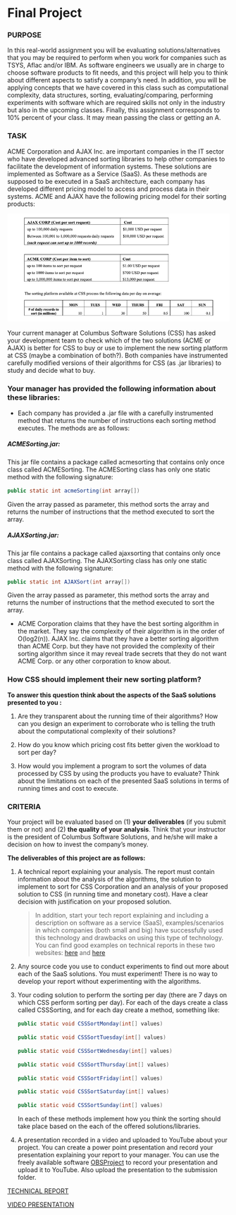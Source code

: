 # Final Project

### PURPOSE

In this real-world assignment you will be evaluating solutions/alternatives that you may be required to perform when you work for companies such as TSYS, Aflac and/or IBM. As software engineers we usually are in charge to choose software products to fit needs, and this project will help you to think about different aspects to satisfy a company’s need. In addition, you will be applying concepts that we have covered in this class such as computational complexity, data structures, sorting, evaluating/comparing, performing experiments with software which are required skills not only in the industry but also in the upcoming classes. Finally, this assignment corresponds to 10% percent of your class. It may mean passing the class or getting an A.

### TASK

ACME Corporation and AJAX Inc. are important companies in the IT sector who have developed advanced sorting libraries to help other companies to facilitate the development of information systems. These solutions are implemented as Software as a Service (SaaS). As these methods are supposed to be executed in a SaaS architecture, each company has developed different pricing model to access and process data in their systems. ACME and AJAX have the following pricing model for their sorting products:

![Chart](chart.png)

Your current manager at Columbus Software Solutions (CSS) has asked your development team to check which of the two solutions (ACME or AJAX) is better for CSS to buy or use to implement the new sorting platform at CSS (maybe a combination of both?). Both companies have instrumented carefully modified versions of their algorithms for CSS (as .jar libraries) to study and decide what to buy.

### Your manager has provided the following information about these libraries:

-  Each company has provided a .jar file with a carefully instrumented method that returns the number of instructions each sorting method executes. The methods are as follows:
    
##### ACMESorting.jar: 
This jar file contains a package called acmesorting that contains only once class called ACMESorting. The ACMESorting class has only one static method with the following signature:
    
```Java
public static int acmeSorting(int array[]) 
```

Given the array passed as parameter, this method sorts the array and returns the number of instructions that the method executed to sort the array.
    
##### AJAXSorting.jar: 
This jar file contains a package called ajaxsorting that contains only once class called AJAXSorting. The AJAXSorting class has only one static method with the following signature: 
    
```java
public static int AJAXSort(int array[]) 
``` 

Given the array passed as parameter, this method sorts the array and returns the number of instructions that the method executed to sort the array.


-  ACME Corporation claims that they have the best sorting algorithm in the market. They say the complexity of their algorithm is in the order of O(log2(n)). AJAX Inc. claims that they have a better sorting algorithm than ACME Corp. but they have not provided the complexity of their sorting algorithm since it may reveal trade secrets that they do not want ACME Corp. or any other corporation to know about.

### How CSS should implement their new sorting platform? 

**To answer this question think about the aspects of the SaaS solutions presented to you :**

1. Are they transparent about the running time of their algorithms? How can you design an experiment to corroborate who is telling the truth about the computational complexity of their solutions?

1. How do you know which pricing cost fits better given the workload to sort per day?

1. How would you implement a program to sort the volumes of data processed by CSS by using the products you have to evaluate? Think about the limitations on each of the presented SaaS solutions in terms of running times and cost to execute.


### CRITERIA

Your project will be evaluated based on (1) **your deliverables** (if you submit them or not) and (2) **the quality of your analysis**. Think that your instructor is the president of Columbus Software Solutions, and he/she will make a decision on how to invest the company’s money. 

**The deliverables of this project are as follows:**

1. A technical report explaining your analysis. The report must contain information about the analysis of the algorithms, the solution to implement to sort for CSS Corporation and an analysis of your proposed solution to CSS (in running time and monetary cost). Have a clear decision with justification on your proposed solution.

    > In addition, start your tech report explaining and including a description on software as a service (SaaS), examples/scenarios in which companies (both small and big) have successfully used this technology and drawbacks on using this type of technology.  You can find good examples on technical reports in these two websites: 
   >[here](https://www.cibse.org/membership/help-for-applicants/sample-reports-and-interview-guidance/technical-report-samples ) and
   >[here](https://www.nde-ed.org/GeneralResources/Report/TechReport.htm)

1. Any source code you use to conduct experiments to find out more about each of the SaaS solutions. You must experiment! There is no way to develop your report without experimenting with the algorithms. 

1. Your coding solution to perform the sorting per day (there are 7 days on which CSS perform sorting per day). For each of the days create a class called CSSSorting, and for each day create a method, something like:

    ```Java 
    public static void CSSSortMonday(int[] values)
    ``` 
    ```Java
   public static void CSSSortTuesday(int[] values) 
    ```   
    ```Java
   public static void CSSSortWednesday(int[] values)
    ```
    ```Java
   public static void CSSSortThursday(int[] values)
    ```
    ```Java
   public static void CSSSortFriday(int[] values)
    ```
    ```Java
   public static void CSSSortSaturday(int[] values)
    ```
    ```Java
   public static void CSSSortSunday(int[] values)
    ```

    In each of these methods implement how you think the sorting should take place based on the each of the offered solutions/libraries. 

1. A presentation recorded in a video and uploaded to YouTube about your project. You can create a power point presentation and record your presentation explaining your report to your manager. You can use the freely available software [OBSProject](https://obsproject.com/ ) to record your presentation and upload it to YouTube.  Also upload the presentation to the submission folder. 

[TECHNICAL REPORT]()

[VIDEO PRESENTATION]()
